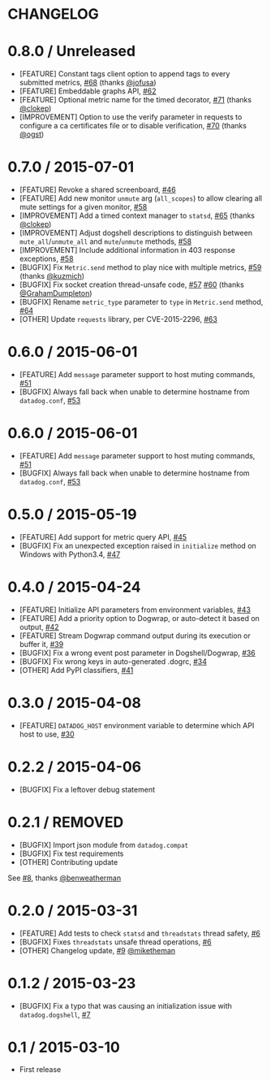 CHANGELOG
=========

# 0.8.0 / Unreleased
* [FEATURE] Constant tags client option to append tags to every submitted metrics, [#68][] (thanks [@jofusa][])
* [FEATURE] Embeddable graphs API, [#62][]
* [FEATURE] Optional metric name for the timed decorator, [#71][] (thanks [@clokep][])
* [IMPROVEMENT] Option to use the verify parameter in requests to configure a ca certificates file or to disable verification, [#70][] (thanks [@ogst][])

# 0.7.0 / 2015-07-01
* [FEATURE] Revoke a shared screenboard, [#46][]
* [FEATURE] Add new monitor `unmute` arg (`all_scopes`) to allow clearing all mute settings for a given monitor, [#58][]
* [IMPROVEMENT] Add a timed context manager to `statsd`, [#65][] (thanks [@clokep][])
* [IMPROVEMENT] Adjust dogshell descriptions to distinguish between `mute_all`/`unmute_all` and `mute`/`unmute` methods, [#58][]
* [IMPROVEMENT] Include additional information in 403 response exceptions, [#58][]
* [BUGFIX] Fix `Metric.send` method to play nice with multiple metrics, [#59][] (thanks [@kuzmich][])
* [BUGFIX] Fix socket creation thread-unsafe code, [#57][] [#60][] (thanks [@GrahamDumpleton][])
* [BUGFIX] Rename `metric_type` parameter to `type` in `Metric.send` method, [#64][]
* [OTHER] Update `requests` library, per CVE-2015-2296, [#63][]

# 0.6.0 / 2015-06-01
* [FEATURE] Add `message` parameter support to host muting commands, [#51][]
* [BUGFIX] Always fall back when unable to determine hostname from `datadog.conf`, [#53][]

# 0.6.0 / 2015-06-01
* [FEATURE] Add `message` parameter support to host muting commands, [#51][]
* [BUGFIX] Always fall back when unable to determine hostname from `datadog.conf`, [#53][]

# 0.5.0 / 2015-05-19
* [FEATURE] Add support for metric query API, [#45][]
* [BUGFIX] Fix an unexpected exception raised in `initialize` method on Windows with Python3.4, [#47][]

# 0.4.0 / 2015-04-24
* [FEATURE] Initialize API parameters from environment variables, [#43][]
* [FEATURE] Add a priority option to Dogwrap, or auto-detect it based on output, [#42][]
* [FEATURE] Stream Dogwrap command output during its execution or buffer it, [#39][]
* [BUGFIX] Fix a wrong event post parameter in Dogshell/Dogwrap, [#36][]
* [BUGFIX] Fix wrong keys in auto-generated .dogrc, [#34][]
* [OTHER] Add PyPI classifiers, [#41][]

# 0.3.0 / 2015-04-08
* [FEATURE] `DATADOG_HOST` environment variable to determine which API host to use, [#30][]

# 0.2.2 / 2015-04-06
* [BUGFIX] Fix a leftover debug statement

# 0.2.1 / REMOVED
* [BUGFIX] Import json module from `datadog.compat`
* [BUGFIX] Fix test requirements
* [OTHER] Contributing update

See [#8][], thanks [@benweatherman][]

# 0.2.0 / 2015-03-31
* [FEATURE] Add tests to check `statsd` and `threadstats` thread safety, [#6][]
* [BUGFIX] Fixes `threadstats` unsafe thread operations, [#6][]
* [OTHER] Changelog update, [#9][] [@miketheman][]

# 0.1.2 / 2015-03-23

* [BUGFIX] Fix a typo that was causing an initialization issue with `datadog.dogshell`, [#7][]

# 0.1 / 2015-03-10
* First release

<!--- The following link definition list is generated by PimpMyChangelog --->
[#6]: https://github.com/DataDog/datadogpy/issues/6
[#7]: https://github.com/DataDog/datadogpy/issues/7
[#8]: https://github.com/DataDog/datadogpy/issues/8
[#9]: https://github.com/DataDog/datadogpy/issues/9
[#30]: https://github.com/DataDog/datadogpy/issues/30
[#34]: https://github.com/DataDog/datadogpy/issues/34
[#36]: https://github.com/DataDog/datadogpy/issues/36
[#39]: https://github.com/DataDog/datadogpy/issues/39
[#41]: https://github.com/DataDog/datadogpy/issues/41
[#42]: https://github.com/DataDog/datadogpy/issues/42
[#43]: https://github.com/DataDog/datadogpy/issues/43
[#45]: https://github.com/DataDog/datadogpy/issues/45
[#46]: https://github.com/DataDog/datadogpy/issues/46
[#47]: https://github.com/DataDog/datadogpy/issues/47
[#51]: https://github.com/DataDog/datadogpy/issues/51
[#53]: https://github.com/DataDog/datadogpy/issues/53
[#57]: https://github.com/DataDog/datadogpy/issues/57
[#58]: https://github.com/DataDog/datadogpy/issues/58
[#59]: https://github.com/DataDog/datadogpy/issues/59
[#60]: https://github.com/DataDog/datadogpy/issues/60
[#62]: https://github.com/DataDog/datadogpy/issues/62
[#63]: https://github.com/DataDog/datadogpy/issues/63
[#64]: https://github.com/DataDog/datadogpy/issues/64
[#65]: https://github.com/DataDog/datadogpy/issues/65
[#67]: https://github.com/DataDog/datadogpy/issues/67
[#68]: https://github.com/DataDog/datadogpy/issues/68
[#70]: https://github.com/DataDog/datadogpy/issues/70
[#71]: https://github.com/DataDog/datadogpy/issues/71
[@GrahamDumpleton]: https://github.com/GrahamDumpleton
[@benweatherman]: https://github.com/benweatherman
[@clokep]: https://github.com/clokep
[@g--]: https://github.com/g--
[@jofusa]: https://github.com/jofusa
[@kuzmich]: https://github.com/kuzmich
[@miketheman]: https://github.com/miketheman
[@ogst]: https://github.com/ogst
